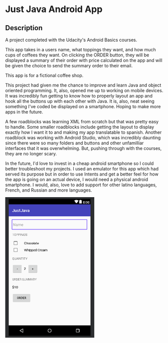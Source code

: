 Just Java Android App
=======================

Description
-----------------------

A project completed with the Udacity's Android Basics courses. 

This app takes in a users name, what toppings they want, and how much cups of coffees they want.
On clicking the ORDER button, they will be displayed a summary of their order with price calculated
on the app and will be given the choice to send the summary order to their email.

This app is for a fictional coffee shop.

This project had given me the chance to improve and learn Java and object oriented programming. It,
also, opened me up to working on mobile devices. It was incredibly fun getting to know how to properly
layout an app and hook all the buttons up with each other with Java. It is, also, neat seeing
something I've coded be displayed on a smartphone. Hoping to make more apps in the future.

A few roadblocks was learning XML from scratch but that was pretty easy to handle. Some smaller roadblocks
include getting the layout to display exactly how I want it to and making my app translatable to spanish.
Another roadblock was working with Android Studio, which was incredibly daunting since there were so many
folders and buttons and other unfamilliar interfaces that it was overwhelming. But, pushing through with 
the courses, they are no longer scary.

In the future, I'd love to invest in a cheap android smartphone so I could better troubleshoot my projects.
I used an emulator for this app which had served its purpose but in order to use Intents and get a better
feel for how the app is going on an actual device, I would need a physical android smartphone. I would, also,
love to add support for other latino languages, French, and Russian and more languages.
 

![Just Java Android App](img/just_java_android_app.png)
